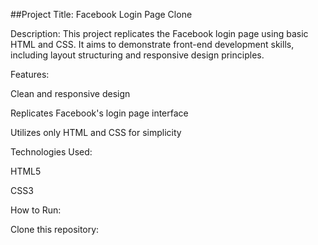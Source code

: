 ##Project Title: Facebook Login Page Clone

Description: This project replicates the Facebook login page using basic HTML and CSS. It aims to demonstrate front-end development skills, including layout structuring and responsive design principles.

Features:

Clean and responsive design

Replicates Facebook's login page interface

Utilizes only HTML and CSS for simplicity

Technologies Used:

HTML5

CSS3

How to Run:

Clone this repository: 
